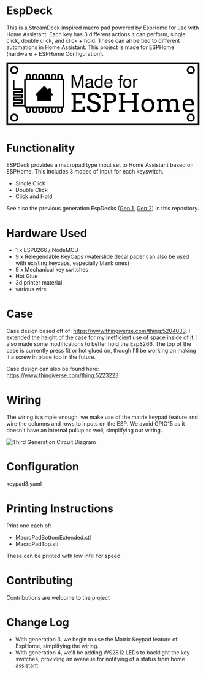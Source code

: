 # EspDeck

This is a StreamDeck inspired macro pad powered by EspHome for use with Home Assistant. Each key has 3 different actions it can perform, single click, double click, and click + hold. These can all be tied to different automations in Home Assistant. This project is made for ESPHome (hardware + ESPHome Configuration).

[![Made for ESPHome](/assets/images/made-for-esphome-black-on-white.svg)](https://esphome.io/guides/made_for_esphome.html)


# Functionality
ESPDeck provides a macropad type input set to Home Assistant based on ESPHome. This includes 3 modes of input for each keyswitch. 

  * Single Click
  * Double Click
  * Click and Hold

See also the previous generation EspDecks ([Gen 1](GEN1_README.md), [Gen 2](GEN2_README.md)) in this repository.

# Hardware Used
  * 1 x ESP8266 / NodeMCU
  * 9 x Relegendable KeyCaps (waterslide decal paper can also be used with existing keycaps, especially blank ones)
  * 9 x Mechanical key switches
  * Hot Glue
  * 3d printer material
  * various wire

# Case

Case design based off of: https://www.thingiverse.com/thing:5204033. I extended the height of the case for my inefficient use of space inside of it, I also made some modifications to better hold the Esp8266. The top of the case is currently press fit or hot glued on, though I'll be working on making it a screw in place top in the future.

Case design can also be found here: https://www.thingiverse.com/thing:5223223

# Wiring
The wiring is simple enough, we make use of the matrix keypad feature and wire the columns and rows to inputs on the ESP. We avoid GPIO15 as it doesn't have an internal pullup as well, simplifying our wiring.

![Third Generation Circuit Diagram](/espdeck/assets/images/circuit-gen3.svg)

# Configuration

keypad3.yaml

# Printing Instructions
Print one each of:
  * MacroPadBottomExtended.stl
  * MacroPadTop.stl

These can be printed with low infill for speed.

# Contributing
Contributions are welcome to the project

# Change Log

  * With generation 3, we begin to use the Matrix Keypad feature of EspHome, simplifying the wiring.
  * With generation 4, we'll be adding WS2812 LEDs to backlight the key switches, providing an aveneue for notifying of a status from home assistant
